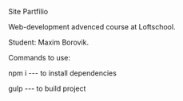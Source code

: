 Site Partfilio

Web-development advenced course at Loftschool.

Student: Maxim Borovik.

Commands to use:

npm i --- to install dependencies

gulp  --- to build project

